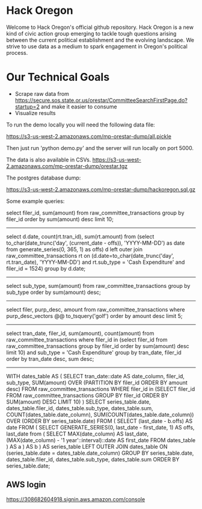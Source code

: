 Hack Oregon
=======
Welcome to Hack Oregon's official github repository.  Hack Oregon is a new kind of civic action group emerging to tackle tough questions arising between the current political establishment and the evolving landscape.  We strive to use data as a medium to spark engagement in Oregon's political process.


# Our Technical Goals
* Scrape raw data from https://secure.sos.state.or.us/orestar/CommitteeSearchFirstPage.do?startup=2 and make it easier to consume
* Visualize results


To run the demo locally you will need the following data file:

https://s3-us-west-2.amazonaws.com/mp-orestar-dump/all.pickle

Then just run 'python demo.py' and the server will run locally on port 5000.

The data is also available in CSVs. https://s3-us-west-2.amazonaws.com/mp-orestar-dump/orestar.tgz


The postgres database dump:

https://s3-us-west-2.amazonaws.com/mp-orestar-dump/hackoregon.sql.gz


Some example queries:

select filer_id, sum(amount) from raw_committee_transactions group by filer_id order by sum(amount) desc limit 10;


---------------------------------------------

select d.date, count(rt.tran_id), sum(rt.amount) from (select to_char(date_trunc('day', (current_date - offs)), 'YYYY-MM-DD') as date from generate_series(0, 365, 1) as offs) d left outer join raw_committee_transactions rt on (d.date=to_char(date_trunc('day', rt.tran_date), 'YYYY-MM-DD') and rt.sub_type = 'Cash Expenditure' and filer_id = 1524) group by d.date;

---------------------------------------------

select sub_type, sum(amount) from raw_committee_transactions group by sub_type order by sum(amount) desc;

---------------------------------------------


select filer, purp_desc, amount from raw_committee_transactions where purp_desc_vectors @@ to_tsquery('golf') order by amount desc limit 5;


---------------------------------------------


select tran_date, filer_id, sum(amount), count(amount) from raw_committee_transactions where filer_id in (select filer_id from raw_committee_transactions group by filer_id order by sum(amount) desc limit 10) and sub_type = 'Cash Expenditure' group by tran_date, filer_id order by tran_date desc, sum desc;

---------------------------------------------


WITH dates_table AS (
    SELECT tran_date::date AS date_column, filer_id, sub_type, SUM(amount) OVER (PARTITION BY filer_id ORDER BY amount desc) FROM raw_committee_transactions WHERE
     filer_id in (SELECT filer_id FROM raw_committee_transactions GROUP BY filer_id ORDER BY SUM(amount) DESC LIMIT 10)
)
SELECT series_table.date, dates_table.filer_id, dates_table.sub_type, dates_table.sum, COUNT(dates_table.date_column), SUM(COUNT(dates_table.date_column)) OVER (ORDER BY series_table.date) FROM (
    SELECT (last_date - b.offs) AS date
        FROM (
            SELECT GENERATE_SERIES(0, last_date - first_date, 1) AS offs, last_date from (
                 SELECT MAX(date_column) AS last_date, (MAX(date_column) - '1 year'::interval)::date AS first_date FROM dates_table
            ) AS a
        ) AS b
) AS series_table
LEFT OUTER JOIN dates_table
    ON (series_table.date = dates_table.date_column)
GROUP BY series_table.date, dates_table.filer_id, dates_table.sub_type, dates_table.sum
ORDER BY series_table.date;



AWS login
---------

https://308682604918.signin.aws.amazon.com/console
